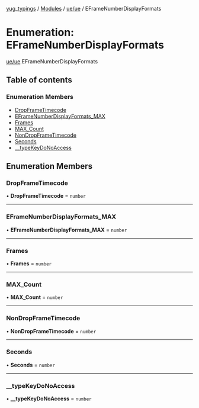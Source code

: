 [yug_typings](../README.md) / [Modules](../modules.md) / [ue/ue](../modules/ue_ue.md) / EFrameNumberDisplayFormats

# Enumeration: EFrameNumberDisplayFormats

[ue/ue](../modules/ue_ue.md).EFrameNumberDisplayFormats

## Table of contents

### Enumeration Members

- [DropFrameTimecode](ue_ue.EFrameNumberDisplayFormats.md#dropframetimecode)
- [EFrameNumberDisplayFormats\_MAX](ue_ue.EFrameNumberDisplayFormats.md#eframenumberdisplayformats_max)
- [Frames](ue_ue.EFrameNumberDisplayFormats.md#frames)
- [MAX\_Count](ue_ue.EFrameNumberDisplayFormats.md#max_count)
- [NonDropFrameTimecode](ue_ue.EFrameNumberDisplayFormats.md#nondropframetimecode)
- [Seconds](ue_ue.EFrameNumberDisplayFormats.md#seconds)
- [\_\_typeKeyDoNoAccess](ue_ue.EFrameNumberDisplayFormats.md#__typekeydonoaccess)

## Enumeration Members

### DropFrameTimecode

• **DropFrameTimecode** = `number`

___

### EFrameNumberDisplayFormats\_MAX

• **EFrameNumberDisplayFormats\_MAX** = `number`

___

### Frames

• **Frames** = `number`

___

### MAX\_Count

• **MAX\_Count** = `number`

___

### NonDropFrameTimecode

• **NonDropFrameTimecode** = `number`

___

### Seconds

• **Seconds** = `number`

___

### \_\_typeKeyDoNoAccess

• **\_\_typeKeyDoNoAccess** = `number`
